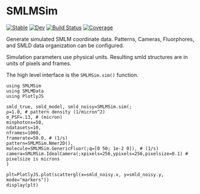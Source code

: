 # SMLMSim

[![Stable](https://img.shields.io/badge/docs-stable-blue.svg)](https://JuliaSMLM.github.io/SMLMSim.jl/stable)
[![Dev](https://img.shields.io/badge/docs-dev-blue.svg)](https://JuliaSMLM.github.io/SMLMSim.jl/dev)
[![Build Status](https://github.com/JuliaSMLM/SMLMSim.jl/workflows/CI/badge.svg)](https://github.com/JuliaSMLM/SMLMSim.jl/actions)
[![Coverage](https://codecov.io/gh/JuliaSMLM/SMLMSim.jl/branch/master/graph/badge.svg)](https://codecov.io/gh/JuliaSMLM/SMLMSim.jl)

Generate simulated SMLM coordinate data.  Patterns, Cameras, Fluorphores, and SMLD data organization can be configured. 

Simulation parameters use physical units. Resulting smld structures are in units of pixels and frames. 


The high level interface is the `SMLMSim.sim()` function.   

```
using SMLMSim
using SMLMData
using PlotlyJS

smld_true, smld_model, smld_noisy=SMLMSim.sim(;
ρ=1.0, # pattern density (1/micron^2)
σ_PSF=.13, # (micron) 
minphotons=50,
ndatasets=10,
nframes=1000,
framerate=50.0, # (1/s)
pattern=SMLMSim.Nmer2D(),
molecule=SMLMSim.GenericFluor(;q=[0 50; 1e-2 0]), # (1/s) 
camera=SMLMSim.IdealCamera(;xpixels=256,ypixels=256,pixelsize=0.1) # pixelsize is microns
)

plt=PlotlyJS.plot(scattergl(x=smld_noisy.x, y=smld_noisy.y, mode="markers"))
display(plt)
```
